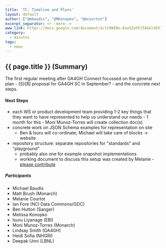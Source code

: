 ```yaml
---
title: 'TC: Timeline and Plans'
layout: default
author: ["@mbaudis", "@MKonopko", "@mcourtot"]
excerpt_separator: <!--more-->
www_link: https://docs.google.com/document/d/1t0WINn-8zw5ZohF2TAGelSKX7xSDR7nBl9iZWk44NWM/edit#heading=h.tlj9mocgsmh0
category:
  - minutes
tags:
  - news
---
```


## {{ page.title }} (Summary)

The first regular meeting after GA4GH Connect focussed on the general plan - {S}[B] proposal for GA4GH SC in September? - and the concrete next steps.

<!--more-->

#### Next Steps

* each WS or product development team providing 1-2 key things that they want to have represented to help us understand our needs
		- 1 month for this
		- Moni Munoz-Torres will create collection doc(s)
* concrete work on JSON Schema examples for representation on site
    - Ben & Isuru will co-ordinate; Michael will take care of blocks -> website 
* repository structure: separate repositories for "standards" and "playground"
    - probably also one for example snapshot implementations
    - working document to discuss this setup was created by Melanie - [please contribute](https://docs.google.com/document/d/1sgjONdfwcfwGdegHelVwkqw6odhEWBRj9A5aRDARsrQ/edit)

##### Participants

* Michael Baudis
* Matt Brush (Monarch)
* Melanie Courtot
* Ian Fore (NCI Data Commons/GDC)
* Ben Hutton (Sanger)
* Melissa Konopko
* Isuru Liyanage (EBI)
* Moni Munoz-Torres (Monarch)
* Lindsay Smith (GA4GH)
* Heidi Sofia (NHGRI)
* Deepak Unni (LBNL)


